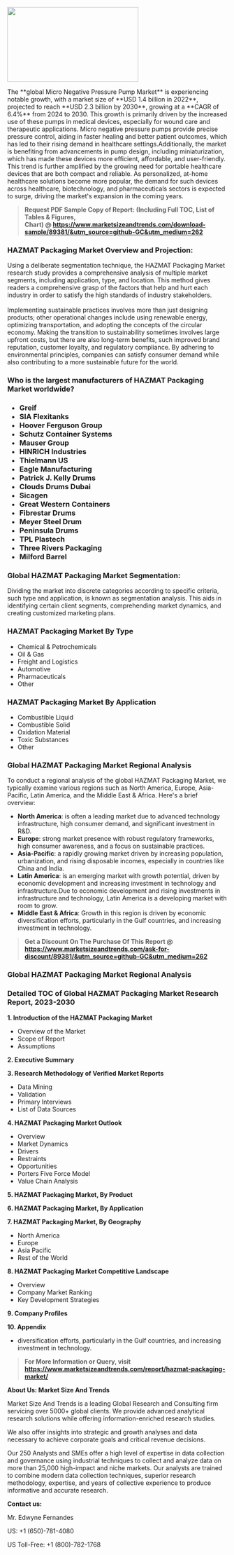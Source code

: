 <p><img class="alignnone size-medium wp-image-20088" src="https://ffe5etoiles.com/wp-content/uploads/2024/12/MST1-300x171.png" alt="" width="300" height="171" /></p>The **global Micro Negative Pressure Pump Market** is experiencing notable growth, with a market size of **USD 1.4 billion in 2022**, projected to reach **USD 2.3 billion by 2030**, growing at a **CAGR of 6.4%** from 2024 to 2030. This growth is primarily driven by the increased use of these pumps in medical devices, especially for wound care and therapeutic applications. Micro negative pressure pumps provide precise pressure control, aiding in faster healing and better patient outcomes, which has led to their rising demand in healthcare settings.Additionally, the market is benefiting from advancements in pump design, including miniaturization, which has made these devices more efficient, affordable, and user-friendly. This trend is further amplified by the growing need for portable healthcare devices that are both compact and reliable. As personalized, at-home healthcare solutions become more popular, the demand for such devices across healthcare, biotechnology, and pharmaceuticals sectors is expected to surge, driving the market's expansion in the coming years.</p><blockquote id="" class=""><strong>Request PDF Sample Copy of Report: (Including Full TOC, List of Tables &amp; Figures, Chart)&nbsp;@&nbsp;<strong><a href="https://www.marketsizeandtrends.com/download-sample/89381/&utm_source=github-GC&utm_medium=262" target="_blank">https://www.marketsizeandtrends.com/download-sample/89381/&utm_source=github-GC&utm_medium=262</a></strong></strong></blockquote><h3 id="" class="">HAZMAT Packaging Market&nbsp;Overview and Projection:</h3><p id="" class="">Using a deliberate segmentation technique, the HAZMAT Packaging Market research study provides a comprehensive analysis of multiple market segments, including application, type, and location. This method gives readers a comprehensive grasp of the factors that help and hurt each industry in order to satisfy the high standards of industry stakeholders. <br /> <br />Implementing sustainable practices involves more than just designing products; other operational changes include using renewable energy, optimizing transportation, and adopting the concepts of the circular economy. Making the transition to sustainability sometimes involves large upfront costs, but there are also long-term benefits, such improved brand reputation, customer loyalty, and regulatory compliance. By adhering to environmental principles, companies can satisfy consumer demand while also contributing to a more sustainable future for the world.</p><h3 id="" class="">Who is the largest manufacturers of&nbsp;HAZMAT Packaging Market worldwide?</h3><h3 class=""><p><ul><li>Greif </li><li> SIA Flexitanks </li><li> Hoover Ferguson Group </li><li> Schutz Container Systems </li><li> Mauser Group </li><li> HINRICH Industries </li><li> Thielmann US </li><li> Eagle Manufacturing </li><li> Patrick J. Kelly Drums </li><li> Clouds Drums Dubai </li><li> Sicagen </li><li> Great Western Containers </li><li> Fibrestar Drums </li><li> Meyer Steel Drum </li><li> Peninsula Drums </li><li> TPL Plastech </li><li> Three Rivers Packaging </li><li> Milford Barrel</li></ul></p></h3><h3 id="" class="">Global&nbsp;HAZMAT Packaging Market Segmentation:</h3><p id="" class="">Dividing the market into discrete categories according to specific criteria, such type and application, is known as segmentation analysis. This aids in identifying certain client segments, comprehending market dynamics, and creating customized marketing plans.</p><h3 id="" class="">HAZMAT Packaging Market&nbsp;By Type</h3><p><p><ul><li>Chemical & Petrochemicals </li><li> Oil & Gas </li><li> Freight and Logistics </li><li> Automotive </li><li> Pharmaceuticals </li><li> Other</p></li></ul></p></p><h3 id="" class="">HAZMAT Packaging Market&nbsp;By Application</h3><p class=""><p><ul><li>Combustible Liquid </li><li> Combustible Solid </li><li> Oxidation Material </li><li> Toxic Substances </li><li> Other</li></ul></p></p><h3 id="" class="">Global HAZMAT Packaging Market Regional Analysis</h3><p id="" class="">To conduct a regional analysis of the global HAZMAT Packaging Market, we typically examine various regions such as North America, Europe, Asia-Pacific, Latin America, and the Middle East &amp; Africa. Here's a brief overview:</p><ul><li><strong>North America</strong>: is often a leading market due to advanced technology infrastructure, high consumer demand, and significant investment in R&amp;D.</li><li><strong>Europe</strong>: strong market presence with robust regulatory frameworks, high consumer awareness, and a focus on sustainable practices.</li><li><strong>Asia-Pacific</strong>: a rapidly growing market driven by increasing population, urbanization, and rising disposable incomes, especially in countries like China and India.</li><li><strong>Latin America</strong>: is an emerging market with growth potential, driven by economic development and increasing investment in technology and infrastructure.Due to economic development and rising investments in infrastructure and technology, Latin America is a developing market with room to grow.</li><li><strong>Middle East &amp; Africa</strong>: Growth in this region is driven by economic diversification efforts, particularly in the Gulf countries, and increasing investment in technology.</li></ul><blockquote id="" class=""><strong>Get a Discount On The Purchase Of This Report @ <strong><a href="https://www.marketsizeandtrends.com/ask-for-discount/89381/&utm_source=github-GC&utm_medium=262" target="_blank">https://www.marketsizeandtrends.com/ask-for-discount/89381/&utm_source=github-GC&utm_medium=262</a></strong></strong></blockquote><h3 id="" class="">Global HAZMAT Packaging Market Regional Analysis</h3><h3 id="" class="">Detailed TOC of Global HAZMAT Packaging Market Research Report, 2023-2030</h3><p id="" class=""><strong>1. Introduction of the HAZMAT Packaging Market</strong></p><ul><li>Overview of the Market</li><li>Scope of Report</li><li>Assumptions</li></ul><p id="" class=""><strong>2. Executive Summary</strong></p><p id="" class=""><strong>3. Research Methodology of Verified Market Reports</strong></p><ul><li>Data Mining</li><li>Validation</li><li>Primary Interviews</li><li>List of Data Sources</li></ul><p id="" class=""><strong>4. HAZMAT Packaging Market Outlook</strong></p><ul><li>Overview</li><li>Market Dynamics</li><li>Drivers</li><li>Restraints</li><li>Opportunities</li><li>Porters Five Force Model</li><li>Value Chain Analysis</li></ul><p id="" class=""><strong>5. HAZMAT Packaging Market, By Product</strong></p><p id="" class=""><strong>6. HAZMAT Packaging Market, By Application</strong></p><p id="" class=""><strong>7. HAZMAT Packaging Market, By Geography</strong></p><ul><li>North America</li><li>Europe</li><li>Asia Pacific</li><li>Rest of the World</li></ul><p id="" class=""><strong>8. HAZMAT Packaging Market Competitive Landscape</strong></p><ul><li>Overview</li><li>Company Market Ranking</li><li>Key Development Strategies</li></ul><p id="" class=""><strong>9. Company Profiles</strong></p><p id="" class=""><strong>10. Appendix</strong></p><ul><li>diversification efforts, particularly in the Gulf countries, and increasing investment in technology.</li></ul><blockquote id="" class=""><strong>For More Information or Query, visit <strong><strong><a href="https://www.marketsizeandtrends.com/report/hazmat-packaging-market/" target="_blank">https://www.marketsizeandtrends.com/report/hazmat-packaging-market/</a></strong></strong></strong></blockquote><p id="" class=""><strong>About Us: Market Size And Trends</strong></p><p id="" class="">Market Size And Trends is a leading Global Research and Consulting firm servicing over 5000+ global clients. We provide advanced analytical research solutions while offering information-enriched research studies.</p><p id="" class="">We also offer insights into strategic and growth analyses and data necessary to achieve corporate goals and critical revenue decisions.</p><p id="" class="">Our 250 Analysts and SMEs offer a high level of expertise in data collection and governance using industrial techniques to collect and analyze data on more than 25,000 high-impact and niche markets. Our analysts are trained to combine modern data collection techniques, superior research methodology, expertise, and years of collective experience to produce informative and accurate research.</p><p id="" class=""><strong>Contact us:</strong></p><p id="" class="">Mr. Edwyne Fernandes</p><p id="" class="">US: +1 (650)-781-4080</p><p id="" class="">US Toll-Free: +1 (800)-782-1768</p>
